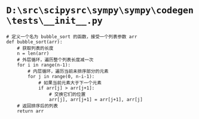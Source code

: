 # `D:\src\scipysrc\sympy\sympy\codegen\tests\__init__.py`

```
# 定义一个名为 bubble_sort 的函数，接受一个列表参数 arr
def bubble_sort(arr):
    # 获取列表的长度
    n = len(arr)
    # 外层循环，遍历整个列表长度减一次
    for i in range(n-1):
        # 内层循环，遍历当前未排序部分的元素
        for j in range(0, n-i-1):
            # 如果当前元素大于下一个元素
            if arr[j] > arr[j+1]:
                # 交换它们的位置
                arr[j], arr[j+1] = arr[j+1], arr[j]
    # 返回排序后的列表
    return arr
```